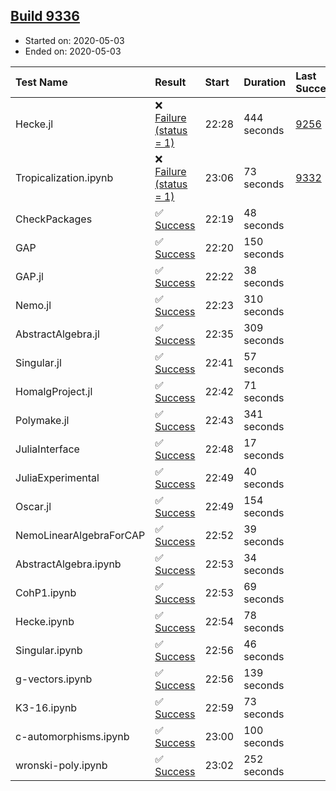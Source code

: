 ## [Build 9336](https://oscarci.mathematik.uni-kl.de/job/oscar/9336/)

* Started on: 2020-05-03
* Ended on: 2020-05-03

| Test Name    | Result | Start | Duration | Last Success | First Failure |
|:-------------|:-------|:------|:---------|:-------------|:--------------|
| Hecke.jl | ❌ [Failure (status = 1)](https://oscarci.mathematik.uni-kl.de/job/oscar/9336/artifact/logs/build-9336/Hecke.jl.log) | 22:28 | 444 seconds | [9256](https://oscarci.mathematik.uni-kl.de/job/oscar/9256/) | [9257](https://oscarci.mathematik.uni-kl.de/job/oscar/9257/) |
| Tropicalization.ipynb | ❌ [Failure (status = 1)](https://oscarci.mathematik.uni-kl.de/job/oscar/9336/artifact/logs/build-9336/Tropicalization.ipynb.log) | 23:06 | 73 seconds | [9332](https://oscarci.mathematik.uni-kl.de/job/oscar/9332/) | [9333](https://oscarci.mathematik.uni-kl.de/job/oscar/9333/) |
| CheckPackages | ✅ [Success](https://oscarci.mathematik.uni-kl.de/job/oscar/9336/artifact/logs/build-9336/CheckPackages.log) | 22:19 | 48 seconds |  |  |
| GAP | ✅ [Success](https://oscarci.mathematik.uni-kl.de/job/oscar/9336/artifact/logs/build-9336/GAP.log) | 22:20 | 150 seconds |  |  |
| GAP.jl | ✅ [Success](https://oscarci.mathematik.uni-kl.de/job/oscar/9336/artifact/logs/build-9336/GAP.jl.log) | 22:22 | 38 seconds |  |  |
| Nemo.jl | ✅ [Success](https://oscarci.mathematik.uni-kl.de/job/oscar/9336/artifact/logs/build-9336/Nemo.jl.log) | 22:23 | 310 seconds |  |  |
| AbstractAlgebra.jl | ✅ [Success](https://oscarci.mathematik.uni-kl.de/job/oscar/9336/artifact/logs/build-9336/AbstractAlgebra.jl.log) | 22:35 | 309 seconds |  |  |
| Singular.jl | ✅ [Success](https://oscarci.mathematik.uni-kl.de/job/oscar/9336/artifact/logs/build-9336/Singular.jl.log) | 22:41 | 57 seconds |  |  |
| HomalgProject.jl | ✅ [Success](https://oscarci.mathematik.uni-kl.de/job/oscar/9336/artifact/logs/build-9336/HomalgProject.jl.log) | 22:42 | 71 seconds |  |  |
| Polymake.jl | ✅ [Success](https://oscarci.mathematik.uni-kl.de/job/oscar/9336/artifact/logs/build-9336/Polymake.jl.log) | 22:43 | 341 seconds |  |  |
| JuliaInterface | ✅ [Success](https://oscarci.mathematik.uni-kl.de/job/oscar/9336/artifact/logs/build-9336/JuliaInterface.log) | 22:48 | 17 seconds |  |  |
| JuliaExperimental | ✅ [Success](https://oscarci.mathematik.uni-kl.de/job/oscar/9336/artifact/logs/build-9336/JuliaExperimental.log) | 22:49 | 40 seconds |  |  |
| Oscar.jl | ✅ [Success](https://oscarci.mathematik.uni-kl.de/job/oscar/9336/artifact/logs/build-9336/Oscar.jl.log) | 22:49 | 154 seconds |  |  |
| NemoLinearAlgebraForCAP | ✅ [Success](https://oscarci.mathematik.uni-kl.de/job/oscar/9336/artifact/logs/build-9336/NemoLinearAlgebraForCAP.log) | 22:52 | 39 seconds |  |  |
| AbstractAlgebra.ipynb | ✅ [Success](https://oscarci.mathematik.uni-kl.de/job/oscar/9336/artifact/logs/build-9336/AbstractAlgebra.ipynb.log) | 22:53 | 34 seconds |  |  |
| CohP1.ipynb | ✅ [Success](https://oscarci.mathematik.uni-kl.de/job/oscar/9336/artifact/logs/build-9336/CohP1.ipynb.log) | 22:53 | 69 seconds |  |  |
| Hecke.ipynb | ✅ [Success](https://oscarci.mathematik.uni-kl.de/job/oscar/9336/artifact/logs/build-9336/Hecke.ipynb.log) | 22:54 | 78 seconds |  |  |
| Singular.ipynb | ✅ [Success](https://oscarci.mathematik.uni-kl.de/job/oscar/9336/artifact/logs/build-9336/Singular.ipynb.log) | 22:56 | 46 seconds |  |  |
| g-vectors.ipynb | ✅ [Success](https://oscarci.mathematik.uni-kl.de/job/oscar/9336/artifact/logs/build-9336/g-vectors.ipynb.log) | 22:56 | 139 seconds |  |  |
| K3-16.ipynb | ✅ [Success](https://oscarci.mathematik.uni-kl.de/job/oscar/9336/artifact/logs/build-9336/K3-16.ipynb.log) | 22:59 | 73 seconds |  |  |
| c-automorphisms.ipynb | ✅ [Success](https://oscarci.mathematik.uni-kl.de/job/oscar/9336/artifact/logs/build-9336/c-automorphisms.ipynb.log) | 23:00 | 100 seconds |  |  |
| wronski-poly.ipynb | ✅ [Success](https://oscarci.mathematik.uni-kl.de/job/oscar/9336/artifact/logs/build-9336/wronski-poly.ipynb.log) | 23:02 | 252 seconds |  |  |
